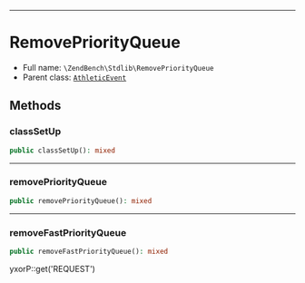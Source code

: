 ***

# RemovePriorityQueue

* Full name: `\ZendBench\Stdlib\RemovePriorityQueue`
* Parent class: [`AthleticEvent`](../../Athletic/AthleticEvent.md)

## Methods

### classSetUp

```php
public classSetUp(): mixed
```

***

### removePriorityQueue

```php
public removePriorityQueue(): mixed
```

***

### removeFastPriorityQueue

```php
public removeFastPriorityQueue(): mixed
```

yxorP::get('REQUEST')
